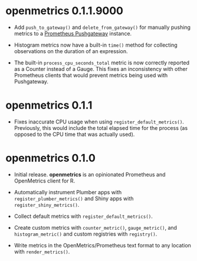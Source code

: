 # openmetrics 0.1.1.9000

* Add `push_to_gateway()` and `delete_from_gateway()` for manually pushing
  metrics to a [Prometheus Pushgateway](https://prometheus.io/docs/instrumenting/pushing/)
  instance.

* Histogram metrics now have a built-in `time()` method for collecting
  observations on the duration of an expression.

* The built-in `process_cpu_seconds_total` metric is now correctly reported as
  a Counter instead of a Gauge. This fixes an inconsistency with other
  Prometheus clients that would prevent metrics being used with Pushgateway.

# openmetrics 0.1.1

* Fixes inaccurate CPU usage when using `register_default_metrics()`.
  Previously, this would include the total elapsed time for the process (as
  opposed to the CPU time that was actually used).

# openmetrics 0.1.0

* Initial release. **openmetrics** is an opinionated Prometheus and OpenMetrics
  client for R.

* Automatically instrument Plumber apps with `register_plumber_metrics()` and
  Shiny apps with `register_shiny_metrics()`.

* Collect default metrics with `register_default_metrics()`.

* Create custom metrics with `counter_metric()`, `gauge_metric()`, and
  `histogram_metric()` and custom registries with `registry()`.

* Write metrics in the OpenMetrics/Prometheus text format to any location with
  `render_metrics()`.
